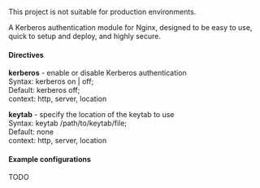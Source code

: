 This project is not suitable for production environments.

A Kerberos authentication module for Nginx, designed to be easy to use, quick to setup and deploy, and highly secure.

#### Directives

**kerberos** - enable or disable Kerberos authentication  
Syntax: kerberos on | off;  
Default: kerberos off;  
context: http, server, location  

**keytab** - specify the location of the keytab to use  
Syntax: keytab /path/to/keytab/file;  
Default: none  
context: http, server, location  

#### Example configurations

TODO